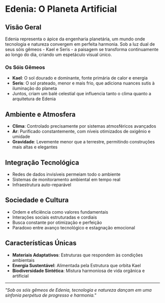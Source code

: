 # Edenia: O Planeta Artificial

## Visão Geral
Edenia representa o ápice da engenharia planetária, um mundo onde tecnologia e natureza convergem em perfeita harmonia. Sob a luz dual de seus sóis gêmeos - Kael e Seris - a paisagem se transforma continuamente ao longo do dia, criando um espetáculo visual único.

### Os Sóis Gêmeos
- **Kael**: O sol dourado e dominante, fonte primária de calor e energia
- **Seris**: O sol prateado, menor e mais frio, que adiciona nuances sutis à iluminação do planeta
- Juntos, criam um balé celestial que influencia tanto o clima quanto a arquitetura de Edenia

## Ambiente e Atmosfera
- **Clima**: Controlado precisamente por sistemas atmosféricos avançados
- **Ar**: Purificado constantemente, com níveis otimizados de oxigênio e umidade
- **Gravidade**: Levemente menor que a terrestre, permitindo construções mais altas e elegantes

## Integração Tecnológica
- Redes de dados invisíveis permeiam todo o ambiente
- Sistemas de monitoramento ambiental em tempo real
- Infraestrutura auto-reparável

## Sociedade e Cultura
- Ordem e eficiência como valores fundamentais
- Interações sociais estruturadas e cordiais
- Busca constante por otimização e perfeição
- Paradoxo entre avanço tecnológico e estagnação emocional

## Características Únicas
- **Materiais Adaptativos**: Estruturas que respondem às condições ambientais
- **Energia Sustentável**: Alimentada pela Estrutura que orbita Kael
- **Biodiversidade Sintética**: Mistura harmoniosa de vida orgânica e artificial

---

*"Sob os sóis gêmeos de Edenia, tecnologia e natureza dançam em uma sinfonia perpétua de progresso e harmonia."*
